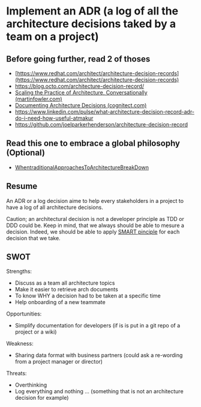 # Implement an ADR (a log of all the architecture decisions taked by a team on a project) 

## Before going further, read 2 of thoses 
- [https://www.redhat.com/architect/architecture-decision-records](https://www.redhat.com/architect/architecture-decision-records)
- https://blog.octo.com/architecture-decision-record/
- [Scaling the Practice of Architecture, Conversationally (martinfowler.com)](https://cognitect.com/blog/2011/11/15/documenting-architecture-decisions)
- [Documenting Architecture Decisions (cognitect.com)](https://blog.wescale.fr/bonnes-pratiques-pour-%C3%A9crire-un-adr)
- [https://www.linkedin.com/pulse/what-architecture-decision-record-adr-do-i-need-how-useful-atmakur	](https://www.linkedin.com/pulse/what-architecture-decision-record-adr-do-i-need-how-useful-atmakur)
- https://github.com/joelparkerhenderson/architecture-decision-record

## Read this one to embrace a global philosophy (Optional)
- [WhentraditionalApproachesToArchitectureBreakDown](https://martinfowler.com/articles/scaling-architecture-conversationally.html#WhentraditionalApproachesToArchitectureBreakDown)


## Resume
An ADR or a log decision aime to help every stakeholders in a project to have a log of all architecture decisions.

Caution; an architectural decision is not a developer principle as TDD or DDD could be.
Keep in mind, that we always should be able to mesure a decision.
Indeed, we should be able to apply [SMART pinciple](https://en.wikipedia.org/wiki/SMART_criteria) for each decision that we take.

## SWOT
Strengths:
- Discuss as a team all architecture topics 
- Make it easier to retrieve arch documents
- To know WHY a decision had to be taken at a specific time
- Help onboarding of a new teammate

Opportunities: 
- Simplify documentation for developers (if is is put in a git repo of a project or a wiki)

Weakness:
- Sharing data format with business partners (could ask a re-wording from a project manager or director)

Threats:
- Overthinking
- Log everything and nothing ... (something that is not an architecture decision for example) 
